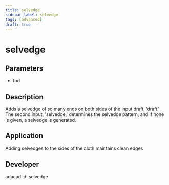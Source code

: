 ```yaml
---
title: selvedge
sidebar_label: selvedge
tags: [advanced]
draft: true
---
```

# selvedge
<!--![file](./img/selvedge.png)-->
## Parameters
- tbd
## Description
Adds a selvedge of so many ends on both sides of the input draft, 'draft.' The second input, 'selvedge,' determines the selvedge pattern, and if none is given, a selvedge is generated.
## Application
Adding selvedges to the sides of the cloth maintains clean edges
## Developer
adacad id: selvedge
